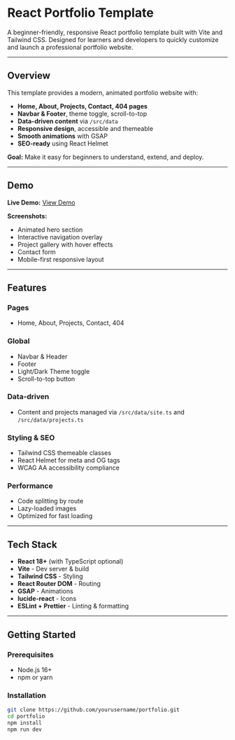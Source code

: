 # React Portfolio Template

A beginner-friendly, responsive React portfolio template built with Vite and Tailwind CSS. Designed for learners and developers to quickly customize and launch a professional portfolio website.

---

## Overview

This template provides a modern, animated portfolio website with:

- **Home, About, Projects, Contact, 404 pages**
- **Navbar & Footer**, theme toggle, scroll-to-top
- **Data-driven content** via `/src/data`
- **Responsive design**, accessible and themeable
- **Smooth animations** with GSAP
- **SEO-ready** using React Helmet

**Goal:** Make it easy for beginners to understand, extend, and deploy.

---

## Demo

**Live Demo:** [View Demo](https://your-portfolio-url.com)

**Screenshots:**

- Animated hero section
- Interactive navigation overlay
- Project gallery with hover effects
- Contact form
- Mobile-first responsive layout

---

## Features

### Pages

- Home, About, Projects, Contact, 404

### Global

- Navbar & Header
- Footer
- Light/Dark Theme toggle
- Scroll-to-top button

### Data-driven

- Content and projects managed via `/src/data/site.ts` and `/src/data/projects.ts`

### Styling & SEO

- Tailwind CSS themeable classes
- React Helmet for meta and OG tags
- WCAG AA accessibility compliance

### Performance

- Code splitting by route
- Lazy-loaded images
- Optimized for fast loading

---

## Tech Stack

- **React 18+** (with TypeScript optional)
- **Vite** - Dev server & build
- **Tailwind CSS** - Styling
- **React Router DOM** - Routing
- **GSAP** - Animations
- **lucide-react** - Icons
- **ESLint + Prettier** - Linting & formatting

---

## Getting Started

### Prerequisites

- Node.js 16+
- npm or yarn

### Installation

```bash
git clone https://github.com/yourusername/portfolio.git
cd portfolio
npm install
npm run dev
```
